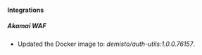 
#### Integrations

##### Akamai WAF

- Updated the Docker image to: *demisto/auth-utils:1.0.0.76157*.
